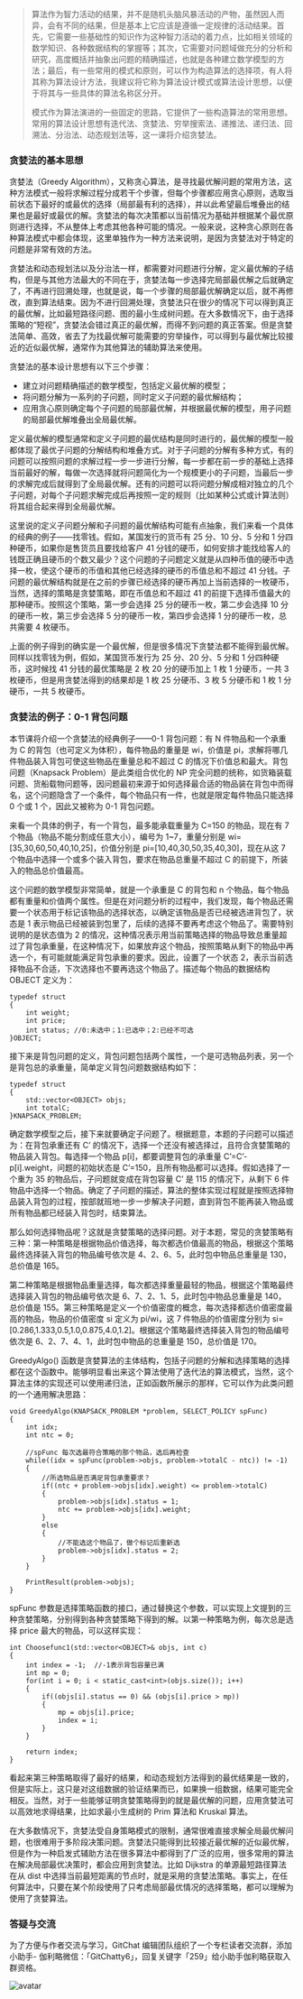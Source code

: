 >
> 算法作为智力活动的结果，并不是随机头脑风暴活动的产物，虽然因人而异，会有不同的结果，但是基本上它应该是遵循一定规律的活动结果。首先，它需要一些基础性的知识作为这种智力活动的着力点，比如相关领域的数学知识、各种数据结构的掌握等；其次，它需要对问题域做充分的分析和研究，高度概括并抽象出问题的精确描述，也就是各种建立数学模型的方法；最后，有一些常用的模式和原则，可以作为构造算法的选择项，有人将其称为算法设计方法，我建议将它称为算法设计模式或算法设计思想，以便于将其与一些具体的算法名称区分开。
>
>
> 模式作为算法演进的一些固定的思路，它提供了一些构造算法的常用思想。常用的算法设计思想有迭代法、贪婪法、穷举搜索法、递推法、递归法、回溯法、分治法、动态规划法等，这一课将介绍贪婪法。

### 贪婪法的基本思想

贪婪法（Greedy
Algorithm），又称贪心算法，是寻找最优解问题的常用方法，这种方法模式一般将求解过程分成若干个步骤，但每个步骤都应用贪心原则，选取当前状态下最好的或最优的选择（局部最有利的选择），并以此希望最后堆叠出的结果也是最好或最优的解。贪婪法的每次决策都以当前情况为基础并根据某个最优原则进行选择，不从整体上考虑其他各种可能的情况。一般来说，这种贪心原则在各种算法模式中都会体现，这里单独作为一种方法来说明，是因为贪婪法对于特定的问题是非常有效的方法。

贪婪法和动态规划法以及分治法一样，都需要对问题进行分解，定义最优解的子结构，但是与其他方法最大的不同在于，贪婪法每一步选择完局部最优解之后就确定了，不再进行回溯处理，也就是说，每一个步骤的局部最优解确定以后，就不再修改，直到算法结束。因为不进行回溯处理，贪婪法只在很少的情况下可以得到真正的最优解，比如最短路径问题、图的最小生成树问题。在大多数情况下，由于选择策略的“短视”，贪婪法会错过真正的最优解，而得不到问题的真正答案。但是贪婪法简单、高效，省去了为找最优解可能需要的穷举操作，可以得到与最优解比较接近的近似最优解，通常作为其他算法的辅助算法来使用。

贪婪法的基本设计思想有以下三个步骤：

  * 建立对问题精确描述的数学模型，包括定义最优解的模型； 
  * 将问题分解为一系列的子问题，同时定义子问题的最优解结构； 
  * 应用贪心原则确定每个子问题的局部最优解，并根据最优解的模型，用子问题的局部最优解堆叠出全局最优解。

定义最优解的模型通常和定义子问题的最优结构是同时进行的，最优解的模型一般都体现了最优子问题的分解结构和堆叠方式。对于子问题的分解有多种方式，有的问题可以按照问题的求解过程一步一步进行分解，每一步都在前一步的基础上选择当前最好的解，每做一次选择就将问题简化为一个规模更小的子问题，当最后一步的求解完成后就得到了全局最优解。还有的问题可以将问题分解成相对独立的几个子问题，对每个子问题求解完成后再按照一定的规则（比如某种公式或计算法则）将其组合起来得到全局最优解。

这里说的定义子问题分解和子问题的最优解结构可能有点抽象，我们来看一个具体的经典的例子——找零钱。假如，某国发行的货币有 25 分、10 分、5 分和 1
分四种硬币，如果你是售货员且要找给客户 41
分钱的硬币，如何安排才能找给客人的钱既正确且硬币的个数又最少？这个问题的子问题定义就是从四种币值的硬币中选择一枚，使这个硬币的币值和其他已经选择的硬币的币值总和不超过
41 分钱。子问题的最优解结构就是在之前的步骤已经选择的硬币再加上当前选择的一枚硬币，当然，选择的策略是贪婪策略，即在币值总和不超过 41
的前提下选择币值最大的那种硬币。按照这个策略，第一步会选择 25 分的硬币一枚，第二步会选择 10 分的硬币一枚，第三步会选择 5
分的硬币一枚，第四步会选择 1 分的硬币一枚，总共需要 4 枚硬币。

上面的例子得到的确实是一个最优解，但是很多情况下贪婪法都不能得到最优解。同样以找零钱为例，假如，某国货币发行为 25 分、20 分、5 分和 1
分四种硬币，这时候找 41 分钱的最优策略是 2 枚 20 分的硬币加上 1 枚 1 分硬币，一共 3 枚硬币，但是用贪婪法得到的结果却是 1 枚 25
分硬币、3 枚 5 分硬币和 1 枚 1 分硬币，一共 5 枚硬币。

### 贪婪法的例子：0-1 背包问题

本节课将介绍一个贪婪法的经典例子——0-1 背包问题：有 N 件物品和一个承重为 C 的背包（也可定义为体积），每件物品的重量是 wi，价值是
pi，求解将哪几件物品装入背包可使这些物品在重量总和不超过 C 的情况下价值总和最大。背包问题（Knapsack Problem）是此类组合优化的 NP
完全问题的统称，如货箱装载问题、货船载物问题等，因问题最初来源于如何选择最合适的物品装在背包中而得名，这个问题隐含了一个条件，每个物品只有一件，也就是限定每件物品只能选择
0 个或 1 个，因此又被称为 0-1 背包问题。

来看一个具体的例子，有一个背包，最多能承载重量为 C=150 的物品，现在有 7 个物品（物品不能分割成任意大小），编号为 1~7，重量分别是
wi=[35,30,60,50,40,10,25]，价值分别是 pi=[10,40,30,50,35,40,30]，现在从这 7
个物品中选择一个或多个装入背包，要求在物品总重量不超过 C 的前提下，所装入的物品总价值最高。

这个问题的数学模型非常简单，就是一个承重是 C 的背包和 n
个物品，每个物品都有重量和价值两个属性。但是在对问题分析的过程中，我们发现，每个物品还需要一个状态用于标记该物品的选择状态，以确定该物品是否已经被选进背包了，状态是
1 表示物品已经被装到包里了，后续的选择不要再考虑这个物品了。需要特别说明的是状态值为 2
的情况，这种情况表示用当前策略选择的物品导致总重量超过了背包承重量，在这种情况下，如果放弃这个物品，按照策略从剩下的物品中再选一个，有可能就能满足背包承重的要求。因此，设置了一个状态
2，表示当前选择物品不合适，下次选择也不要再选这个物品了。描述每个物品的数据结构 OBJECT 定义为：

    
    
    typedef struct
    {
        int weight;
        int price;
        int status; //0:未选中；1:已选中；2:已经不可选
    }OBJECT;
    

接下来是背包问题的定义，背包问题包括两个属性，一个是可选物品列表，另一个是背包总的承重量，简单定义背包问题数据结构如下：

    
    
    typedef struct
    {
        std::vector<OBJECT> objs;
        int totalC;
    }KNAPSACK_PROBLEM;
    

确定数学模型之后，接下来就要确定子问题了。根据题意，本题的子问题可以描述为：在背包承重还有 C’
的情况下，选择一个还没有被选择过，且符合贪婪策略的物品装入背包。每选择一个物品 p[i]，都要调整背包的承重量
C’=C’-p[i].weight，问题的初始状态是 C’=150，且所有物品都可以选择。假如选择了一个重为 35 的物品后，子问题就变成在背包容量 C’
是 115 的情况下，从剩下 6
件物品中选择一个物品。确定了子问题的描述，算法的整体实现过程就是按照选择物品装入背包的过程，按部就班地一步一步解决子问题，直到背包不能再装入物品或所有物品都已经装入背包时，结束算法。

那么如何选择物品呢？这就是贪婪策略的选择问题。对于本题，常见的贪婪策略有三种：第一种策略是根据物品价值选择，每次都选价值最高的物品，根据这个策略最终选择装入背包的物品编号依次是
4、2、6、5，此时包中物品总重量是 130，总价值是 165。

第二种策略是根据物品重量选择，每次都选择重量最轻的物品，根据这个策略最终选择装入背包的物品编号依次是 6、7、2、1、5，此时包中物品总重量是
140，总价值是 155。第三种策略是定义一个价值密度的概念，每次选择都选价值密度最高的物品，物品的价值密度 si 定义为 pi/wi，这 7
件物品的价值密度分别为 si=[0.286,1.333,0.5,1.0,0.875,4.0,1.2]。根据这个策略最终选择装入背包的物品编号依次是
6、2、7、4、1，此时包中物品的总重量是 150，总价值是 170。

GreedyAlgo()
函数是贪婪算法的主体结构，包括子问题的分解和选择策略的选择都在这个函数中。能够明显看出来这个算法使用了迭代法的算法模式，当然，这个算法主体的实现还可以使用递归法，正如函数所展示的那样，它可以作为此类问题的一个通用解决思路：

    
    
    void GreedyAlgo(KNAPSACK_PROBLEM *problem, SELECT_POLICY spFunc)
    {
        int idx;
        int ntc = 0;
    
        //spFunc 每次选最符合策略的那个物品，选后再检查
        while((idx = spFunc(problem->objs, problem->totalC - ntc)) != -1)
        {
            //所选物品是否满足背包承重要求？
            if((ntc + problem->objs[idx].weight) <= problem->totalC)
            {
                problem->objs[idx].status = 1;
                ntc += problem->objs[idx].weight;
            }
            else
            {
                //不能选这个物品了，做个标记后重新选
                problem->objs[idx].status = 2; 
            }
        }
    
        PrintResult(problem->objs);
    }
    

spFunc 参数是选择策略函数的接口，通过替换这个参数，可以实现上文提到的三种贪婪策略，分别得到各种贪婪策略下得到的解。以第一种策略为例，每次总是选择
price 最大的物品，可以这样实现：

    
    
    int Choosefunc1(std::vector<OBJECT>& objs, int c)
    {
        int index = -1;  //-1表示背包容量已满
        int mp = 0;
        for(int i = 0; i < static_cast<int>(objs.size()); i++)
        {
            if((objs[i].status == 0) && (objs[i].price > mp))
            {
                mp = objs[i].price;
                index = i;
            }
        }
    
        return index;
    }
    

看起来第三种策略取得了最好的结果，和动态规划方法得到的最优结果是一致的，但是实际上，这只是对这组数据的验证结果而已，如果换一组数据，结果可能完全相反。当然，对于一些能够证明贪婪策略得到的就是最优解的问题，应用贪婪法可以高效地求得结果，比如求最小生成树的
Prim 算法和 Kruskal 算法。

在大多数情况下，贪婪法受自身策略模式的限制，通常很难直接求解全局最优解问题，也很难用于多阶段决策问题。贪婪法只能得到比较接近最优解的近似最优解，但是作为一种启发式辅助方法在很多算法中都得到了广泛的应用，很多常用的算法在解决局部最优决策时，都会应用到贪婪法。比如
Dijkstra 的单源最短路径算法在从 dist
中选择当前最短距离的节点时，就是采用的贪婪法策略。事实上，在任何算法中，只要在某个阶段使用了只考虑局部最优情况的选择策略，都可以理解为使用了贪婪算法。

### 答疑与交流

为了方便与作者交流与学习，GitChat 编辑团队组织了一个专栏读者交流群，添加小助手-
伽利略微信：「GitChatty6」，回复关键字「259」给小助手伽利略获取入群资格。

![avatar](https://images.gitbook.cn/FsONnMw_1O_6pkv-U-ji0U1injRm)

